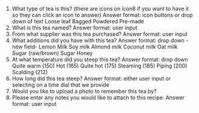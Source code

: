 1. What type of tea is this? (there are icons on icon8 if you want to have it so they can click an icon to answer)
   Answer format: icon buttons or drop down of text
   Loose leaf
   Bagged
   Powdered
   Pre-made
2. What is this tea named?
   Answer format: user input
3. From what supplier was this tea purchased?
   Answer format: user input
4. What additions did you have with this tea?
   Answer format: drop down
   -new field-
   Lemon
   Milk
   Soy milk
   Almond milk
   Coconut milk
   Oat milk
   Sugar (raw/brown)
   Sugar
   Honey
5. At what temperature did you steep this tea?
   Answer format: drop down
   Quite warm (150)
   Hot (165)
   Quite hot (175)
   Steaming (185)
   Piping (200)
   Scalding (212)
6. How long did this tea steep?
   Answer format: either user input or selecting on a time dial that we provide
7. Would you like to upload a photo to remember this tea by?
8. Please enter any notes you would like to attach to this recipe:
   Answer format: user input

